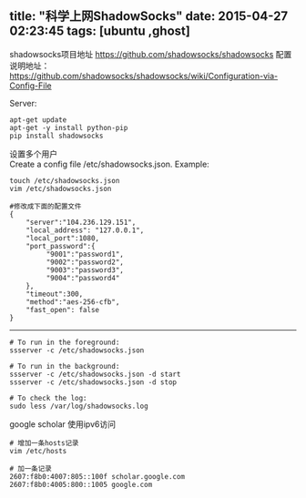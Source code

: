 title: "科学上网ShadowSocks"
date: 2015-04-27 02:23:45
tags: [ubuntu ,ghost]
---
shadowsocks项目地址
https://github.com/shadowsocks/shadowsocks
配置说明地址：<br />
https://github.com/shadowsocks/shadowsocks/wiki/Configuration-via-Config-File


Server:
```shell
apt-get update
apt-get -y install python-pip
pip install shadowsocks
```

设置多个用户<br />
Create a config file /etc/shadowsocks.json. Example:
```shell
touch /etc/shadowsocks.json
vim /etc/shadowsocks.json

#修改成下面的配置文件
{
    "server":"104.236.129.151",
    "local_address": "127.0.0.1",
    "local_port":1080,
    "port_password":{
         "9001":"password1",
         "9002":"password2",
         "9003":"password3",
         "9004":"password4"
    },
    "timeout":300,
    "method":"aes-256-cfb",
    "fast_open": false
}
```
---
```shell
# To run in the foreground:
ssserver -c /etc/shadowsocks.json

# To run in the background:
ssserver -c /etc/shadowsocks.json -d start
ssserver -c /etc/shadowsocks.json -d stop

# To check the log:
sudo less /var/log/shadowsocks.log
```


google scholar 使用ipv6访问
```
# 增加一条hosts记录
vim /etc/hosts

# 加一条记录
2607:f8b0:4007:805::100f scholar.google.com
2607:f8b0:4005:800::1005 google.com
```

